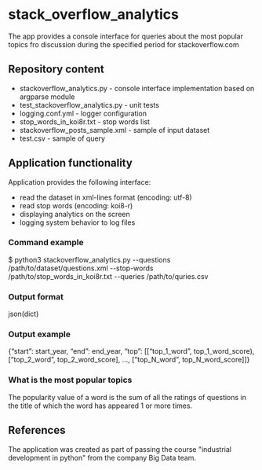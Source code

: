 # stack_overflow_analytics
The app provides a console interface for queries about the most popular topics fro discussion during the specified period for stackoverflow.com

## Repository content
- stackoverflow_analytics.py - console interface implementation based on argparse module
- test_stackoverflow_analytics.py - unit tests
- logging.conf.yml - logger configuration
- stop_words_in_koi8r.txt - stop words list
- stackoverflow_posts_sample.xml - sample of input dataset
- test.csv - sample of query

## Application functionality
Application provides the following interface:
- read the dataset in xml-lines format (encoding: utf-8)
- read stop words (encoding: koi8-r)
- displaying analytics on the screen
- logging system behavior to log files

### Command example
$ python3 stackoverflow_analytics.py --questions /path/to/dataset/questions.xml --stop-words /path/to/stop_words_in_koi8r.txt --queries /path/to/quries.csv

### Output format
json(dict)

### Output example
{“start”: start_year, “end”: end_year, “top”: [[“top_1_word”,
top_1_word_score), [“top_2_word”, top_2_word_score], ..., [“top_N_word”,
top_N_word_score]]}

### What is the most popular topics
The popularity value of a word is the sum of all the ratings of questions in the title of which the word has appeared 1 or more times.

## References
The application was created as part of passing the course "industrial development in python" from the company Big Data team.
